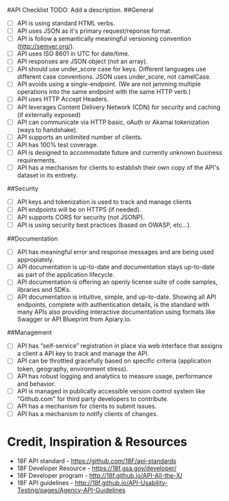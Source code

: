 #API Checklist
TODO: Add a description.
##General
- [ ] API is using standard HTML verbs.
- [ ] API uses JSON as it's primary request/reponse format.
- [ ] API is follow a semantically meaningful versioning convention (http://semver.org/).
- [ ] API uses ISO 8601 in UTC for date/time.
- [ ] API responses are JSON object (not an array). 
- [ ] API should use under_score case for keys. Different languages use different case conventions. JSON uses under_score, not camelCase.
- [ ] API avoids using a single-endpoint. (We are not jamming multiple operations into the same endpoint with the same HTTP verb.)
- [ ] API uses HTTP Accept Headers.
- [ ] API leverages Content Delivery Network (CDN) for security and caching (if externally exposed)
- [ ] API can communicate via HTTP basic, oAuth or Akamai tokenization (ways to handshake).
- [ ] API supports an unlimited number of clients.
- [ ] API has 100% test coverage.
- [ ] API is designed to accommodate future and currently unknown business requirements.
- [ ] API has a mechanism for clients to establish their own copy of the API's dataset in its entirety.

##Security
- [ ] API keys and tokenization is used to track and manage clients
- [ ] API endpoints will be on HTTPS (if needed).
- [ ] API supports CORS for security (not JSONP).
- [ ] API is using security best practices (based on OWASP, etc...).

##Documentation
- [ ] API has meaningful error and response messages and are being used appropiately.
- [ ] API documentation is up-to-date and documentation stays up-to-date as part of the application lifecycle.
- [ ] API documentation is offering an openly license suite of code samples, libraries and SDKs.
- [ ] API documentation is intuitive, simple, and up-to-date. Showing all API endpoints, complete with authentication details, is the standard with many APIs also providing interactive documentation using formats like Swagger or API Blueprint from Apiary.io.

##Management
- [ ] API has “self-service” registration in place via web interface that assigns a client a API key to track and manage the API. 
- [ ] API can be throttled gracefully based on specific criteria (application token, geography, environment stress).
- [ ] API has robust logging and analytics to measure usage, performance and behavior.
- [ ] API is managed in publically accessible version control system like "Github.com" for third party developers to contribute.
- [ ] API has a mechanism for clients to submit issues.
- [ ] API has a mechanism to notify clients of changes.

# Credit, Inspiration & Resources
* 18F API standard - https://github.com/18F/api-standards
* 18F Developer Resource - https://18f.gsa.gov/developer/
* 18F Developer program - http://18f.github.io/API-All-the-X/
* 18F API guidelines - http://18f.github.io/API-Usability-Testing/pages/Agency-API-Guidelines

